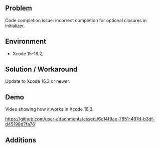 ## Problem


Code completion issue: incorrect completion for optional closures in initializer.


## Environment


- Xcode 15-16.2.


## Solution / Workaround


Update to Xcode 16.3 or newer.


## Demo


Video showing how it works in Xcode 16.0.


https://github.com/user-attachments/assets/6c14f9ae-7651-497d-b3df-d45198d7fa76


## Additions

